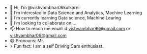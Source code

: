 - 👋 Hi, I’m @vishvambhar06kulkarni
- 👀 I’m interested in Data Science and Analytics, Machine Learning
- 🌱 I’m currently learning Data science, Machine Learing
- 💞️ I’m looking to collaborate on ...
- 📫 How to reach me email id vishvambhar96@gmail.com or vishvambhar06@gmail.com
- 😄 Pronouns: Mr.
- ⚡ Fun fact: I am a self Driving Cars enthusiast.

<!---
vishvambhar06kulkarni/vishvambhar06kulkarni is a ✨ special ✨ repository because its `README.md` (this file) appears on your GitHub profile.
You can click the Preview link to take a look at your changes.
--->

